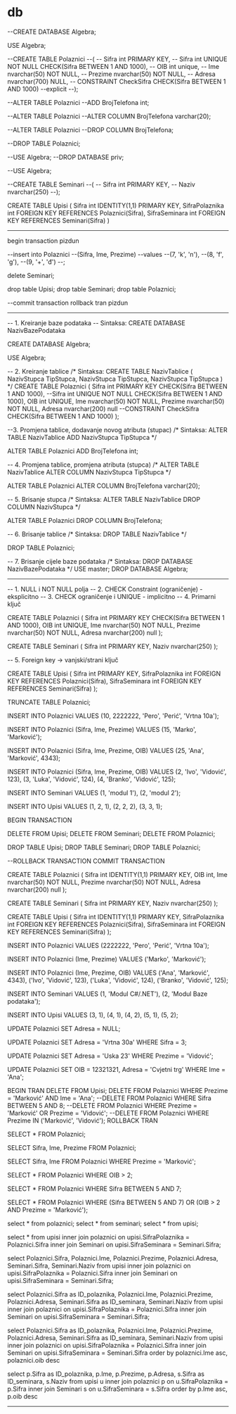 # db


--CREATE DATABASE Algebra;


USE Algebra;

--CREATE TABLE Polaznici
--(
--	Sifra int PRIMARY KEY,
--	Sifra int UNIQUE NOT NULL CHECK(Sifra BETWEEN 1 AND 1000),
--	OIB int unique,
--	Ime nvarchar(50) NOT NULL,
--	Prezime nvarchar(50) NOT NULL,
--	Adresa nvarchar(700) NULL,
--	CONSTRAINT CheckSifra CHECK(Sifra BETWEEN 1 AND 1000) --explicit
--);


--ALTER TABLE Polaznici
--ADD BrojTelefona int; 

--ALTER TABLE Polaznici
--ALTER COLUMN BrojTelefona varchar(20);

--ALTER TABLE Polaznici
--DROP COLUMN BrojTelefona;

--DROP TABLE Polaznici;

--USE Algebra;
--DROP DATABASE priv;


--USE Algebra;

--CREATE TABLE Seminari
--(
--	Sifra int PRIMARY KEY,
--	Naziv nvarchar(250)
--);

CREATE TABLE Upisi
(
	Sifra int IDENTITY(1,1) PRIMARY KEY,
	SifraPolaznika int FOREIGN KEY REFERENCES Polaznici(Sifra),
	SifraSeminara int FOREIGN KEY REFERENCES Seminari(Sifra)
)

------



begin transaction pizdun

--insert into Polaznici
--(Sifra, Ime, Prezime)
--values
--(7, 'k', 'n'),
--(8, 'f', 'g'),
--(9, '+', 'đ')
--;

delete Seminari;

drop table Upisi;
drop table Seminari;
drop table Polaznici;

--commit transaction
rollback tran pizdun

------

-- 1. Kreiranje baze podataka
-- Sintaksa: CREATE DATABASE NazivBazePodataka

CREATE DATABASE Algebra;

USE Algebra;

-- 2. Kreiranje tablice
/* Sintaksa:
	CREATE TABLE NazivTablice
	(
		NazivStupca TipStupca,
		NazivStupca TipStupca,
		NazivStupca TipStupca
	)
*/
CREATE TABLE Polaznici 
(
	Sifra	int PRIMARY KEY CHECK(Sifra BETWEEN 1 AND 1000),
	--Sifra	int UNIQUE NOT NULL CHECK(Sifra BETWEEN 1 AND 1000),
	OIB		int UNIQUE,
	Ime		nvarchar(50) NOT NULL,
	Prezime	nvarchar(50) NOT NULL,
	Adresa	nvarchar(200) null
	--CONSTRAINT CheckSifra CHECK(Sifra BETWEEN 1 AND 1000)
);

--3. Promjena tablice, dodavanje novog atributa (stupac)
/* Sintaksa:
	ALTER TABLE NazivTablice 
		ADD NazivStupca TipStupca
*/

ALTER TABLE Polaznici
ADD BrojTelefona int;

-- 4. Promjena tablice, promjena atributa (stupca)
/*
	ALTER TABLE NazivTablice
		ALTER COLUMN NazivStupca TipStupca
*/

ALTER TABLE Polaznici
ALTER COLUMN BrojTelefona varchar(20);

-- 5. Brisanje stupca
/* Sintaksa:
	ALTER TABLE NazivTablice
		DROP COLUMN NazivStupca
*/

ALTER TABLE Polaznici
DROP COLUMN BrojTelefona;

-- 6. Brisanje tablice
/* Sintaksa:
	DROP TABLE NazivTablice
*/

DROP TABLE Polaznici;

-- 7. Brisanje cijele baze podataka
/* Sintaksa:
	DROP DATABASE NazivBazePodataka
*/
USE master;
DROP DATABASE Algebra;

---
-- 1. NULL i NOT NULL polja
-- 2. CHECK Constraint (ograničenje) - eksplicitno
-- 3. CHECK ograničenje i UNIQUE - implicitno
-- 4. Primarni ključ

CREATE TABLE Polaznici 
(
	Sifra	int PRIMARY KEY CHECK(Sifra BETWEEN 1 AND 1000),
	OIB		int UNIQUE,
	Ime		nvarchar(50) NOT NULL,
	Prezime	nvarchar(50) NOT NULL,
	Adresa	nvarchar(200) null
);

CREATE TABLE Seminari
(
	Sifra	int PRIMARY KEY,
	Naziv	nvarchar(250)
);

-- 5. Foreign key -> vanjski/strani ključ

CREATE TABLE Upisi
(
	Sifra			int PRIMARY KEY,
	SifraPolaznika	int FOREIGN KEY REFERENCES Polaznici(Sifra),
	SifraSeminara	int FOREIGN KEY REFERENCES Seminari(Sifra)
);

TRUNCATE TABLE Polaznici;

INSERT INTO Polaznici VALUES
(10, 2222222, 'Pero', 'Perić', 'Vrtna 10a');

INSERT INTO Polaznici (Sifra, Ime, Prezime) VALUES
(15, 'Marko', 'Marković');

INSERT INTO Polaznici (Sifra, Ime, Prezime, OIB) VALUES
(25, 'Ana', 'Marković', 4343);

INSERT INTO Polaznici (Sifra, Ime, Prezime, OIB) VALUES
(2, 'Ivo', 'Vidović', 123),
(3, 'Luka', 'Vidović', 124),
(4, 'Branko', 'Vidović', 125);

INSERT INTO Seminari VALUES
(1, 'modul 1'),
(2, 'modul 2');

INSERT INTO Upisi VALUES 
(1, 2, 1),
(2, 2, 2),
(3, 3, 1);

BEGIN TRANSACTION

DELETE FROM Upisi;
DELETE FROM Seminari;
DELETE FROM Polaznici; 

DROP TABLE Upisi;
DROP TABLE Seminari;
DROP TABLE Polaznici;

--ROLLBACK TRANSACTION
COMMIT TRANSACTION

CREATE TABLE Polaznici 
(
	Sifra	int IDENTITY(1,1) PRIMARY KEY,
	OIB		int,
	Ime		nvarchar(50) NOT NULL,
	Prezime	nvarchar(50) NOT NULL,
	Adresa	nvarchar(200) null
);

CREATE TABLE Seminari
(
	Sifra	int PRIMARY KEY,
	Naziv	nvarchar(250)
);

CREATE TABLE Upisi
(
	Sifra			int IDENTITY(1,1) PRIMARY KEY,
	SifraPolaznika	int FOREIGN KEY REFERENCES Polaznici(Sifra),
	SifraSeminara	int FOREIGN KEY REFERENCES Seminari(Sifra)
);

INSERT INTO Polaznici VALUES
(2222222, 'Pero', 'Perić', 'Vrtna 10a');

INSERT INTO Polaznici (Ime, Prezime) VALUES
('Marko', 'Marković');

INSERT INTO Polaznici (Ime, Prezime, OIB) VALUES
('Ana', 'Marković', 4343),
('Ivo', 'Vidović', 123),
('Luka', 'Vidović', 124),
('Branko', 'Vidović', 125);

INSERT INTO Seminari VALUES
(1, 'Modul C#/.NET'),
(2, 'Modul Baze podataka');

INSERT INTO Upisi VALUES 
(3, 1),
(4, 1),
(4, 2),
(5, 1),
(5, 2);

UPDATE Polaznici
SET Adresa = NULL;

UPDATE Polaznici
SET Adresa = 'Vrtna 30a'
WHERE Sifra = 3;

UPDATE Polaznici
SET Adresa = 'Uska 23'
WHERE Prezime = 'Vidović';

UPDATE Polaznici
SET OIB = 12321321, Adresa = 'Cvjetni trg'
WHERE Ime = 'Ana';

BEGIN TRAN 
DELETE FROM Upisi;
DELETE FROM Polaznici WHERE Prezime = 'Marković' AND Ime = 'Ana';
--DELETE FROM Polaznici WHERE Sifra BETWEEN 5 AND 8;
--DELETE FROM Polaznici WHERE Prezime = 'Marković' OR Prezime = 'Vidović';
--DELETE FROM Polaznici WHERE Prezime IN ('Marković', 'Vidović');
ROLLBACK TRAN

SELECT *
FROM Polaznici;

SELECT Sifra, Ime, Prezime
FROM Polaznici;

SELECT Sifra, Ime
FROM Polaznici
WHERE Prezime = 'Marković';

SELECT *
FROM Polaznici
WHERE OIB > 2;

SELECT *
FROM Polaznici
WHERE Sifra BETWEEN 5 AND 7;

SELECT *
FROM Polaznici
WHERE (Sifra BETWEEN 5 AND 7) OR (OIB > 2 AND Prezime = 'Marković');

select * from polaznici;
select * from seminari;
select * from upisi;

select * 
from upisi 
inner join polaznici on upisi.SifraPolaznika = Polaznici.Sifra
inner join Seminari on upisi.SifraSeminara = Seminari.Sifra;

select Polaznici.Sifra, Polaznici.Ime, Polaznici.Prezime, Polaznici.Adresa, Seminari.Sifra, Seminari.Naziv
from upisi 
inner join polaznici on upisi.SifraPolaznika = Polaznici.Sifra
inner join Seminari on upisi.SifraSeminara = Seminari.Sifra;

select Polaznici.Sifra as ID_polaznika, Polaznici.Ime, Polaznici.Prezime, Polaznici.Adresa, 
	Seminari.Sifra as ID_seminara, Seminari.Naziv
from upisi 
inner join polaznici on upisi.SifraPolaznika = Polaznici.Sifra
inner join Seminari on upisi.SifraSeminara = Seminari.Sifra;

select Polaznici.Sifra as ID_polaznika, Polaznici.Ime, Polaznici.Prezime, Polaznici.Adresa, 
	Seminari.Sifra as ID_seminara, Seminari.Naziv
from upisi 
inner join polaznici on upisi.SifraPolaznika = Polaznici.Sifra
inner join Seminari on upisi.SifraSeminara = Seminari.Sifra
order by polaznici.Ime asc, polaznici.oib desc

select p.Sifra as ID_polaznika, p.Ime, p.Prezime, p.Adresa, 
	s.Sifra as ID_seminara, s.Naziv
from upisi u
inner join polaznici p on u.SifraPolaznika = p.Sifra
inner join Seminari s on u.SifraSeminara = s.Sifra
order by p.Ime asc, p.oib desc

------

